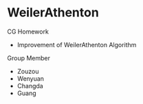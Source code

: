 # WeilerAthenton

CG Homework

- Improvement of WeilerAthenton Algorithm

Group Member

- Zouzou
- Wenyuan
- Changda
- Guang


